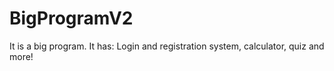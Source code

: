 # BigProgramV2
It is a big program. It has: Login and registration system, calculator, quiz and more!
